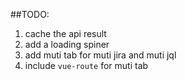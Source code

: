 ##TODO:
  1. cache the api result
  2. add a loading spiner
  3. add muti tab for muti jira and muti jql
  4. include `vue-route` for muti tab
